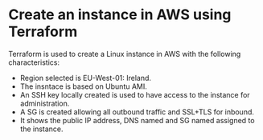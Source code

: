 # Create an instance in AWS using Terraform

Terraform is used to create a Linux instance in AWS with the following characteristics:
- Region selected is EU-West-01: Ireland.
- The insntace is based on Ubuntu AMI.
- An SSH key locally created is used to have access to the instance for administration.
- A SG is created allowing all outbound traffic and SSL+TLS for inbound.
- It shows the public IP address, DNS named and SG named assigned to the instance.